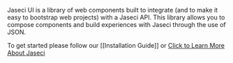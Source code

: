 Jaseci UI is a library of web components built to integrate (and to make it easy to bootstrap web projects) with a Jaseci API. This library allows you to compose components and build experiences with Jaseci through the use of JSON.

To get started please follow our [[Installation Guide]] or [Click to Learn More About Jaseci](https://google.com)
